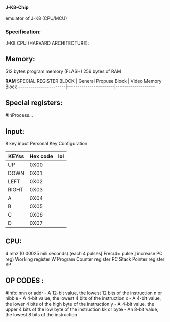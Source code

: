 #### J-K8-Chip
emulator of J-K8 (CPU/MCU) 
### Specification:
J-K8 CPU (HARVARD ARCHITECTURE):
## Memory:
512 bytes program memory (FLASH)
256 bytes  of RAM

**RAM**
SPECIAL REGISTER BLOCK | General Propuse Block | Video Memory Block
-----------------------|-----------------------|-------------------



## Special registers:
#InProcess...

## Input:
8 key input
Personal Key Configuration

 KEYss | Hex code|lol
-------|---------|---------
 UP    |   0X00  |
 DOWN  |   0X01  |
 LEFT  |   0X02  |
 RIGHT |   0X03  |
 A     |   0X04  |
 B     |   0X05  |
 C     |   0X06  |
 D     |   0X07  |



## CPU:
4 mhz (0.00025 mili seconds) (each 4 pulses[ Frec/4= pulse ] increase PC reg)
Working register               W
Program Counter register       PC
Stack Pointer register         SP

## OP CODES :
#Info:
nnn or addr - A 12-bit value, the lowest 12 bits of the instruction
n or nibble - A 4-bit value, the lowest 4 bits of the instruction
x - A 4-bit value, the lower 4 bits of the high byte of the instruction
y - A 4-bit value, the upper 4 bits of the low byte of the instruction
kk or byte - An 8-bit value, the lowest 8 bits of the instruction
